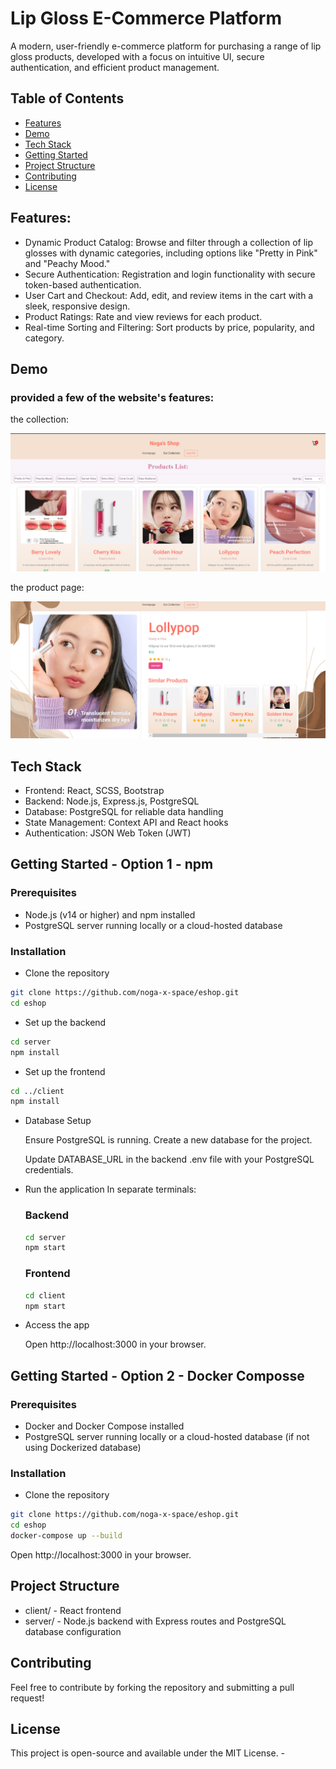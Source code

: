 # Lip Gloss E-Commerce Platform
A modern, user-friendly e-commerce platform for purchasing a range of lip gloss products, developed with a focus on intuitive UI, secure authentication, and efficient product management.

## Table of Contents
  - [Features](#Features)
  - [Demo](#Demo)
  - [Tech Stack](#Tech-Stack)
  - [Getting Started](#Getting-Started)
  - [Project Structure](#Project-Structure)
  - [Contributing](#Contributing)
  - [License](#License)


## Features:

  - Dynamic Product Catalog: Browse and filter through a collection of lip glosses with dynamic categories, including options like "Pretty in Pink" and "Peachy Mood."
  - Secure Authentication: Registration and login functionality with secure token-based authentication.
  - User Cart and Checkout: Add, edit, and review items in the cart with a sleek, responsive design.
  - Product Ratings: Rate and view reviews for each product.
  - Real-time Sorting and Filtering: Sort products by price, popularity, and category.

## Demo

### provided a few of the website's features:

the collection: 

![image of the screen](/demo/product-preview.png)

the product page: 

![image of the screen](/demo/product-page.png)


## Tech Stack
  - Frontend: React, SCSS, Bootstrap
  - Backend: Node.js, Express.js, PostgreSQL
  - Database: PostgreSQL for reliable data handling
  - State Management: Context API and React hooks
  - Authentication: JSON Web Token (JWT)

## Getting Started - Option 1 - npm
### Prerequisites
  - Node.js (v14 or higher) and npm installed
  - PostgreSQL server running locally or a cloud-hosted database
### Installation
  - Clone the repository

```bash
git clone https://github.com/noga-x-space/eshop.git
cd eshop
```


  - Set up the backend

```bash
cd server
npm install
```
  - Set up the frontend
```bash
cd ../client
npm install
```

  - Database Setup

      Ensure PostgreSQL is running.
      Create a new database for the project.
      
      Update DATABASE_URL in the backend .env file with your PostgreSQL credentials.

  - Run the application
    In separate terminals:
    ### Backend
    ```bash
    cd server
    npm start
    ```
    ### Frontend
    ```bash 
    cd client
    npm start
    ```

  - Access the app 
  
      Open http://localhost:3000 in your browser.
## Getting Started - Option 2 - Docker Composse
### Prerequisites
  - Docker and Docker Compose installed
  - PostgreSQL server running locally or a cloud-hosted database (if not using Dockerized database)

### Installation
  - Clone the repository

```bash
git clone https://github.com/noga-x-space/eshop.git
cd eshop
docker-compose up --build
```
 Open http://localhost:3000 in your browser.


## Project Structure
  - client/ - React frontend
  - server/ - Node.js backend with Express routes and PostgreSQL database configuration

## Contributing
Feel free to contribute by forking the repository and submitting a pull request!

## License
This project is open-source and available under the MIT License.  - 
